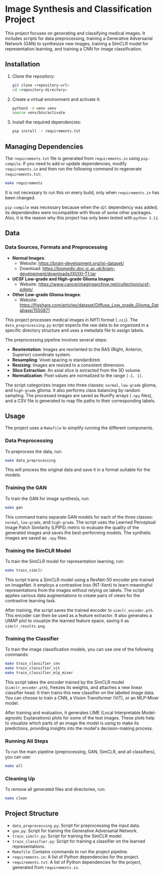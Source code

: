 # Image Synthesis and Classification Project

This project focuses on generating and classifying medical images. It includes scripts for data preprocessing, training a Generative Adversarial Network (GAN) to synthesize new images, training a SimCLR model for representation learning, and training a CNN for image classification.

## Installation

1. Clone the repository:
   ```bash
   git clone <repository-url>
   cd <repository-directory>
   ```

2. Create a virtual environment and activate it:
   ```bash
   python3 -m venv venv
   source venv/bin/activate
   ```

3. Install the required dependencies:
   ```bash
   pip install -r requirements.txt
   ```

## Managing Dependencies

The `requirements.txt` file is generated from `requirements.in` using `pip-compile`. If you need to add or update dependencies, modify `requirements.in` and then run the following command to regenerate `requirements.txt`:

```bash
make requirements
```

It is not necessary to run this on every build, only when `requirements.in` has been changed.

`pip-compile` was necessary because when the `d2l` dependency was added, its dependendies were incompatible with those of some other packages. Also, it is the reason why this project has only been tested with `python 3.11`.

## Data

### Data Sources, Formats and Preprocessing
- **Normal Images**: 
  - Website: https://brain-development.org/ixi-dataset/
  - Download: https://biomedic.doc.ic.ac.uk/brain-development/downloads/IXI/IXI-T1.tar
- **UCSF Low-grade and High-grade Glioma Images**:
  - Website: https://www.cancerimagingarchive.net/collection/ucsf-pdgm/
- **Other Low-grade Glioma Images**:
  - Website: https://figshare.com/articles/dataset/Diffuse_Low_grade_Glioma_Database/1550871

This project processes medical images in NIfTI format (`.nii`). The `data_preprocessing.py` script expects the raw data to be organized in a specific directory structure and uses a metadata file to assign labels.

The preprocessing pipeline involves several steps:
- **Reorientation**: Images are reoriented to the RAS (Right, Anterior, Superior) coordinate system.
- **Resampling**: Voxel spacing is standardized.
- **Resizing**: Images are resized to a consistent dimension.
- **Slice Extraction**: An axial slice is extracted from the 3D volume.
- **Normalization**: Pixel values are normalized to the range `[-1, 1]`.

The script categorizes images into three classes: `normal`, `low-grade` glioma, and `high-grade` glioma. It also performs class balancing by random sampling. The processed images are saved as NumPy arrays (`.npy` files), and a CSV file is generated to map file paths to their corresponding labels.

## Usage

The project uses a `Makefile` to simplify running the different components.

### Data Preprocessing

To preprocess the data, run:
```bash
make data_preprocessing
```
This will process the original data and save it in a format suitable for the models.

### Training the GAN

To train the GAN for image synthesis, run:
```bash
make gan
```
This command trains separate GAN models for each of the three classes: `normal`, `low-grade`, and `high-grade`. The script uses the Learned Perceptual Image Patch Similarity (LPIPS) metric to evaluate the quality of the generated images and saves the best-performing models. The synthetic images are saved as `.npy` files.

### Training the SimCLR Model

To train the SimCLR model for representation learning, run:
```bash
make train_simclr
```
This script trains a SimCLR model using a ResNet-50 encoder pre-trained on ImageNet. It employs a contrastive loss (NT-Xent) to learn meaningful representations from the images without relying on labels. The script applies various data augmentations to create pairs of views for the contrastive learning task.

After training, the script saves the trained encoder to `simclr_encoder.pth`. This encoder can then be used as a feature extractor. It also generates a UMAP plot to visualize the learned feature space, saving it as `simclr_results.png`.

### Training the Classifier

To train the image classification models, you can use one of the following commands:
```bash
make train_classifier_cnn
make train_classifier_vit
make train_classifier_mlp_mixer
```
This script takes the encoder trained by the SimCLR model (`simclr_encoder.pth`), freezes its weights, and attaches a new linear classifier head. It then trains this new classifier on the labeled image data. You can choose to train a CNN, a Vision Transformer (ViT), or an MLP-Mixer model.

After training and evaluation, it generates LIME (Local Interpretable Model-agnostic Explanations) plots for some of the test images. These plots help to visualize which parts of an image the model is using to make its predictions, providing insights into the model's decision-making process.

### Running All Steps

To run the main pipeline (preprocessing, GAN, SimCLR, and all classifiers), you can use:
```bash
make all
```

### Cleaning Up

To remove all generated files and directories, run:
```bash
make clean
```

## Project Structure

- `data_preprocessing.py`: Script for preprocessing the input data.
- `gan.py`: Script for training the Generative Adversarial Network.
- `train_simclr.py`: Script for training the SimCLR model.
- `train_classifier.py`: Script for training a classifier on the learned representations.
- `Makefile`: Contains commands to run the project pipeline.
- `requirements.in`: A list of Python dependencies for the project.
- `requirements.txt`: A list of Python dependencies for the project, generated from `requirements.in`.
